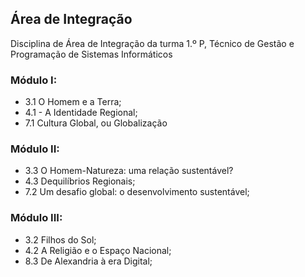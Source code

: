 ## Área de Integração
Disciplina de Área de Integração da turma 1.º P, Técnico de Gestão e Programação de Sistemas Informáticos

### Módulo I:
- 3.1 O Homem e a Terra;
- 4.1 - A Identidade Regional;
- 7.1  Cultura Global, ou Globalização


### Módulo II:
  - 3.3 O Homem-Natureza: uma relação sustentável?
  - 4.3 Dequilíbrios Regionais;
  - 7.2 Um desafio global: o desenvolvimento sustentável;

### Módulo III:
  - 3.2 Filhos do Sol;
  - 4.2 A Religião e o Espaço Nacional;
  - 8.3 De Alexandria à era Digital;



